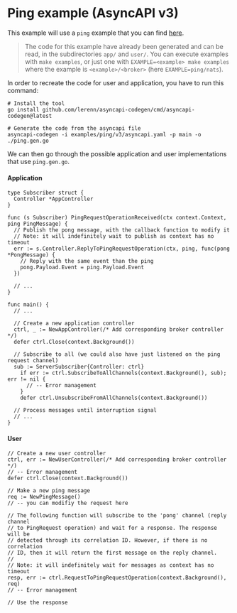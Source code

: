 # Ping example (AsyncAPI v3)

This example will use a `ping` example that you can find
[here](./examples/ping/v3).

> The code for this example have already been generated and can be
read, in the subdirectories `app/` and `user/`. You can execute examples with
`make examples`, or just one with `EXAMPLE=<example> make examples` where the
example is `<example>/<broker>` (here `EXAMPLE=ping/nats`).

In order to recreate the code for user and application, you have to run this command:

```shell
# Install the tool
go install github.com/lerenn/asyncapi-codegen/cmd/asyncapi-codegen@latest

# Generate the code from the asyncapi file
asyncapi-codegen -i examples/ping/v3/asyncapi.yaml -p main -o ./ping.gen.go
```

We can then go through the possible application and user implementations that
use `ping.gen.go`.

#### Application

```golang
type Subscriber struct {
  Controller *AppController
}

func (s Subscriber) PingRequestOperationReceived(ctx context.Context, ping PingMessage) {
  // Publish the pong message, with the callback function to modify it
  // Note: it will indefinitely wait to publish as context has no timeout
  err := s.Controller.ReplyToPingRequestOperation(ctx, ping, func(pong *PongMessage) {
  	// Reply with the same event than the ping
  	pong.Payload.Event = ping.Payload.Event
  })

  // ...
}

func main() {
  // ...

  // Create a new application controller
  ctrl, _ := NewAppController(/* Add corresponding broker controller */)
  defer ctrl.Close(context.Background())

  // Subscribe to all (we could also have just listened on the ping request channel)
  sub := ServerSubscriber{Controller: ctrl}
	if err := ctrl.SubscribeToAllChannels(context.Background(), sub); err != nil {
	  // -- Error management
	}
	defer ctrl.UnsubscribeFromAllChannels(context.Background())

  // Process messages until interruption signal
  // ...
}
```

#### User

```golang
// Create a new user controller
ctrl, err := NewUserController(/* Add corresponding broker controller */)
// -- Error management
defer ctrl.Close(context.Background())

// Make a new ping message
req := NewPingMessage()
// -- you can modifiy the request here

// The following function will subscribe to the 'pong' channel (reply channel
// to PingRequest operation) and wait for a response. The response will be
// detected through its correlation ID. However, if there is no correlation
// ID, then it will return the first message on the reply channel.
//
// Note: it will indefinitely wait for messages as context has no timeout
resp, err := ctrl.RequestToPingRequestOperation(context.Background(), req)
// -- Error management

// Use the response
```
